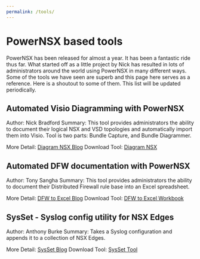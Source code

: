 ```yaml
---
permalink: /tools/
---
```


# PowerNSX based tools

PowerNSX has been released for almost a year. It has been a fantastic ride thus far. What started off as a little project by Nick has resulted in lots of administrators around the world using PowerNSX in many different ways. Some of the tools we have seen are superb and this page here serves as a reference.  Here is a shoutout to some of them. This list will be updated periodically.


## Automated Visio Diagramming with PowerNSX

Author: Nick Bradford
Summary: This tool provides administrators the ability to document their logical NSX and VSD topologies and automatically import them into Visio. Tool is two parts: Bundle Capture, and Bundle Diagrammer.

More Detail: [Diagram NSX Blog](https://powernsx.github.io/nsx/powernsx/visio/operations/2016/10/20/NSX-Visio-Diagramming-Tool.html)
Download Tool: [Diagram NSX](https://github.com/vmware/powernsx/tree/master/tools/DiagramNSX)


## Automated DFW documentation with PowerNSX

Author: Tony Sangha
Summary: This tool provides administrators the ability to document their Distributed Firewall rule base into an Excel spreadsheet.

More Detail: [DFW to Excel Blog](https://tonysangha.com/2016/10/20/documenting-the-nsx-v-dfw-with-powernsx/)
Download Tool: [DFW to Excel Workbook](https://github.com/tonysangha/PowerNSX-Scripts)


## SysSet - Syslog config utility for NSX Edges

Author: Anthony Burke
Summary: Takes a Syslog configuration and appends it to a collection of NSX Edges.

More Detail: [SysSet Blog](http://networkinferno.net/sysset-a-syslog-configuration-tool-for-nsx-edges)
Download Tool: [SysSet Tool](https://github.com/pandom/NSX-Scripts/tree/master/SysSet)

